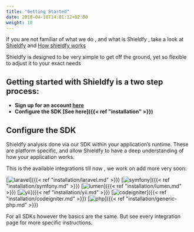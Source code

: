 ```yaml
---
title: "Getting Started"
date: 2018-04-10T14:01:12+02:00
weight: 10
---
```


If you are not familiar of what we do , and what is Shieldfy , take a look at [Shieldfy](https://shieldfy.io) and [How shieldfy works](https://shieldfy.io/how-it-works.html)



Shieldfy is designed to be very simple to get off the ground, yet so flexible to adjust it to your exact needs

## Getting started with Shieldfy is a two step process:

- **Sign up for an account [here](https://cloud.shieldfy.io/register)**
- **Configure the SDK [See here]({{< ref "installation" >}})**


## Configure the SDK

Shieldfy analysis done via our SDK within your application’s runtime. These are platform specific, and allow Shieldfy to have a deep understanding of how your application works.


This is the available integrations till now , we work on add more very soon:


[![laravel](/img/laravel-logo.png "Laravel Framework")]({{< ref "installation/laravel.md" >}}) 
[![symfony](/img/symfony-logo.png "Symfony Framework")]({{< ref "installation/symfony.md" >}})
[![lumen](/img/lumen-logo.png "Lumen Framework")]({{< ref "installation/lumen.md" >}})
[![yii](/img/yii-logo.png "YII Framework")]({{< ref "installation/yii.md" >}})
[![codeigniter](/img/codeigniter-logo.png "Codeigniter Framework")]({{< ref "installation/codeigniter.md" >}}) 
[![php](/img/php-logo.png "Generic PHP")]({{< ref "installation/generic-php.md" >}})


For all SDKs however the basics are the same. But see every integration page for more specific instructions.

